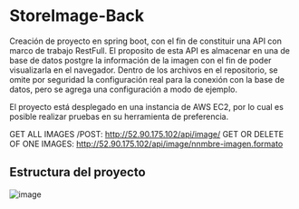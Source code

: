 # StoreImage-Back

Creación de proyecto en spring boot, con el fin de constituir una API con marco de trabajo RestFull. El proposito de esta API es almacenar en una de base de datos postgre la información de la imagen con el fin de poder visualizarla en el navegador.
Dentro de los archivos en el repositorio, se omite por seguridad la configuración real para la conexión con la base de datos, pero se agrega una configuración a modo de ejemplo.

El proyecto está desplegado en una instancia de AWS EC2, por lo cual es posible realizar pruebas en su herramienta de preferencia.

GET ALL IMAGES /POST: http://52.90.175.102/api/image/
GET OR DELETE OF ONE IMAGES: http://52.90.175.102/api/image/nnmbre-imagen.formato

## Estructura del proyecto

![image](https://user-images.githubusercontent.com/71468355/214082059-4d58db7e-2d33-411c-899f-9e4a05225b53.png)



